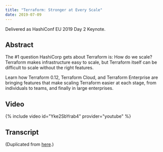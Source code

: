 ```yaml
---
title: "Terraform: Stronger at Every Scale"
date: 2019-07-09
---
```


Delivered as HashiConf EU 2019 Day 2 Keynote.

## Abstract

The #1 question HashiCorp gets about Terraform is: How do we scale? Terraform makes infrastructure easy to scale, but Terraform itself can be difficult to scale without the right features.

Learn how Terraform 0.12, Terraform Cloud, and Terraform Enterprise are bringing features that make scaling Terraform easier at each stage, from individuals to teams, and finally in large enterprises.

## Video

{% include video id="Yke2SbYrab4" provider="youtube" %}

## Transcript

(Duplicated from [here](https://www.hashicorp.com/resources/hashiconf-eu-2019-day-2-keynote-stronger-scale-terraform).)
